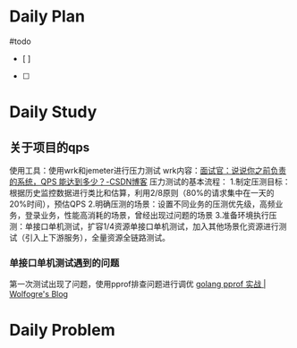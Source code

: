 # Daily Plan
#todo
- [ ] 
- [ ] 
# Daily Study
## 关于项目的qps
使用工具：使用wrk和jemeter进行压力测试
wrk内容：[面试官：说说你之前负责的系统，QPS 能达到多少？-CSDN博客](https://blog.csdn.net/weiwosuoai/article/details/100032093)
压力测试的基本流程：
1.制定压测目标：根据历史监控数据进行类比和估算，利用2/8原则（80%的请求集中在一天的20%时间），预估QPS
2.明确压测的场景：设置不同业务的压测优先级，高频业务，登录业务，性能高消耗的场景，曾经出现过问题的场景
3.准备环境执行压测：单接口单机测试，扩容1/4资源单接口单机测试，加入其他场景化资源进行测试（引入上下游服务），全量资源全链路测试。



### 单接口单机测试遇到的问题
第一次测试出现了问题，使用pprof排查问题进行调优
[golang pprof 实战 | Wolfogre's Blog](https://blog.wolfogre.com/posts/go-ppof-practice/)
# Daily Problem
